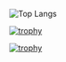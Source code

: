 ![Top Langs](https://github-readme-stats.vercel.app/api/top-langs/?username=GitTOWA&layout=donut&title_color=000000&text_color=DAA520&bg_color=FFFFFF)

[![trophy](https://github-profile-trophy.vercel.app/?username=GitTOWA)](https://github.com/GitTOWA/github-profile-trophy)

[![trophy](https://github-profile-trophy.vercel.app/?username=kmjak)](https://github.com/kmjak/github-profile-trophy)
